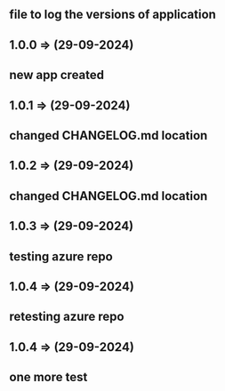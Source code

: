 ## file to log the versions of application

## 1.0.0 => (29-09-2024)
## new app created

## 1.0.1 => (29-09-2024)
## changed CHANGELOG.md location

## 1.0.2 => (29-09-2024)
## changed CHANGELOG.md location

## 1.0.3 => (29-09-2024)
## testing azure repo

## 1.0.4 => (29-09-2024)
## retesting azure repo

## 1.0.4 => (29-09-2024)
## one more test

